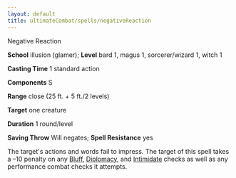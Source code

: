```yaml
---
layout: default
title: ultimateCombat/spells/negativeReaction
---
```

Negative Reaction

**School** illusion (glamer); **Level** bard 1, magus 1, sorcerer/wizard 1, witch 1

**Casting Time** 1 standard action

**Components** S

**Range** close (25 ft. + 5 ft./2 levels)

**Target** one creature

**Duration** 1 round/level

**Saving Throw** Will negates; **Spell Resistance** yes

The target's actions and words fail to impress. The target of this spell takes a –10 penalty on any [Bluff](skills/bluff#_bluff), [Diplomacy](skills/diplomacy#_diplomacy), and [Intimidate](skills/intimidate#_intimidate) checks as well as any performance combat checks it attempts.

